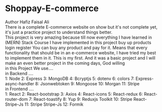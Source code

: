 # Shoppay-E-commerce
Author Hafiz Faisal Ali
<br>
There is a complete E-commerce website on show but it's not complete yet, it's just a practice project to understand things better.
<br>
This project is very amazing because till now everything I have learned in (MERN) Stack Course I have implemented in this project buy up products login register You can buy any product and pay for it. Means that every functionality that should be in an e-commerce website, I have tried my best to implement them in it. This is my first. And it was a basic project and I will make an even better project in the coming days, God willing
<br>
in this Project We use....
<br>
in Backend ....
<br>
1: Node
2: Express
3: MongoDB
4: Bcryptjs
5: dotenv
6: colors 
7: Express-async-handler
8: Jsonwebtoken
9: Mongoose
10: Morgan
11: Stripe 
<br>
in Frontend ....
<br>
1: React
2: React-bootstrap
3: Axios
4: React-icons
5: React-redux
6: React-router-dom
7: React-toastify
8: Yup
9: Reduxjs Toolkit
10: Stripe React-Stripe-Js
11: Stripe Stripe-Js
12: Formik
